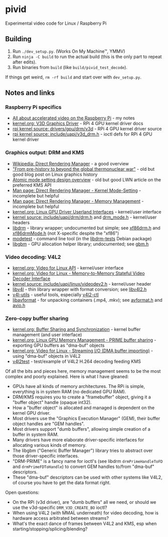 # pivid
Experimental video code for Linux / Raspberry Pi

## Building
1. Run `./dev_setup.py`. (Works On My Machine™, YMMV)
2. Run `ninja -C build` to run the actual build (this is the only part to repeat after edits).
3. Run binaries from `build` (like `build/pivid_test_decode`).

If things get weird, `rm -rf build` and start over with `dev_setup.py`.

## Notes and links

### Raspberry Pi specifics
* [All about accelerated video on the Raspberry Pi](https://forums.raspberrypi.com/viewtopic.php?f=67&p=1901014) - my notes
* [kernel.org: V3D Graphics Driver](https://www.kernel.org/doc/html/v5.10/gpu/v3d.html) - RPi 4 GPU kernel driver docs
* [rpi kernel source: drivers/gpu/drm/v3d](https://github.com/raspberrypi/linux/tree/rpi-5.10.y/drivers/gpu/drm/v3d) - RPi 4 GPU kernel driver source
* [rpi kernel source: include/uapi/v3d_drm.h](https://github.com/raspberrypi/linux/blob/rpi-5.10.y/include/uapi/drm/v3d_drm.h) - ioctl defs for RPi 4 GPU kernel driver

### Graphics output: DRM and KMS
* [Wikipedia: Direct Rendering Manager](https://en.wikipedia.org/wiki/Direct_Rendering_Manager) - a good overview
* ["From pre-history to beyond the global thermonuclear war"](200~https://ppaalanen.blogspot.com/2014/06/from-pre-history-to-beyond-global.html) - old but good blog post on Linux graphics history
* [Atomic mode setting design overview](https://lwn.net/Articles/653071/) - old but good LWN article on the preferred KMS API
* [Man page: Direct Rendering Manager - Kernel Mode-Setting](https://manpages.debian.org/testing/libdrm-dev/drm-kms.7.en.html) - incomplete but helpful
* [Man page: Direct Rendering Manager - Memory Management](https://manpages.debian.org/testing/libdrm-dev/drm-memory.7.en.html) - incomplete but helpful
* [kernel.org: Linux GPU Driver Userland Interfaces](https://www.kernel.org/doc/html/v5.10/gpu/drm-uapi.html) - kernel/user interface
* [kernel source: include/uapi/drm/drm.h](https://github.com/torvalds/linux/blob/master/include/uapi/drm/drm.h) and [drm_mode.h](https://github.com/torvalds/linux/blob/master/include/uapi/drm/drm_mode.h) - kernel/user headers
* [libdrm](https://gitlab.freedesktop.org/mesa/drm) - library wrapper; undocumented but simple; see [xf86drm.h](https://gitlab.freedesktop.org/mesa/drm/-/blob/main/xf86drm.h) and [xf86drmMode.h](https://gitlab.freedesktop.org/mesa/drm/-/blob/main/xf86drmMode.h) (not X-specific despite the "xf86")
* [modetest](https://cgit.freedesktop.org/drm/libdrm/tree/tests/modetest/modetest.c) - command line tool (in the [libdrm-tests](https://packages.debian.org/sid/main/libdrm-tests) Debian package)
* [libgbm](https://gitlab.freedesktop.org/mesa/mesa/-/tree/main/src/gbm) - GPU allocation helper library; undocumented; see [gbm.h](https://gitlab.freedesktop.org/mesa/mesa/-/blob/main/src/gbm/main/gbm.h)

### Video decoding: V4L2
* [kernel.org: Video for Linux API](https://www.kernel.org/doc/html/v5.10/userspace-api/media/v4l/v4l2.html) - kernel/user interface
* [kernel.org: Video for Linux - Memory-to-Memory Stateful Video Decoder Interface](https://www.kernel.org/doc/html/v5.10/userspace-api/media/v4l/dev-decoder.html)
* [kernel source: include/uapi/linux/videodev2.h](https://github.com/torvalds/linux/blob/master/include/uapi/linux/videodev2.h) - kernel/user header
* [libv4l](https://github.com/philips/libv4l) - thin library wrapper with format conversion; see [libv4l2.h](https://github.com/philips/libv4l/blob/master/include/libv4l2.h)
* [v4l-utils](https://linuxtv.org/wiki/index.php/V4l-utils) - useful tools, especially [v4l2-ctl](https://manpages.debian.org/testing/v4l-utils/v4l2-ctl.1.en.html)
* [libavformat](https://github.com/FFmpeg/FFmpeg/tree/master/libavformat) - for unpacking containers (.mp4, .mkv); see [avformat.h](https://github.com/FFmpeg/FFmpeg/blob/master/libavformat/avformat.h) and [avio.h](https://github.com/FFmpeg/FFmpeg/blob/master/libavformat/avio.h)

### Zero-copy buffer sharing
* [kernel.org: Buffer Sharing and Synchronization](https://www.kernel.org/doc/html/v5.10/driver-api/dma-buf.html#userspace-interface-notes) - kernel buffer management (and user interface)
* [kernel.org: Linux GPU Memory Management - PRIME buffer sharing](https://www.kernel.org/doc/html/v5.10/gpu/drm-mm.html#prime-buffer-sharing) - exporting GPU buffers as "dma-buf" objects
* [kernel.org: Video for Linux - Streaming I/O (DMA buffer importing)](https://www.kernel.org/doc/html/v5.10/userspace-api/media/v4l/dmabuf.html) - using "dma-buf" objects in V4L2
* [v4l2test](https://github.com/rdkcmf/v4l2test) - test/example of V4L2 H.264 decoding feeding KMS

Of all the bits and pieces here, memory management seems to be the most complex and poorly explained. Here is what I have gleaned:
* GPUs have all kinds of memory architectures. The RPi is simple, everything is in system RAM (no dedicated GPU RAM).
* DRM/KMS requires you to create a "framebuffer" object, giving it a "buffer object" handle (opaque int32).
* How a "buffer object" is allocated and managed is dependent on the kernel GPU driver.
* Most drivers use the "Graphics Execution Manager" (GEM), their buffer object handles are "GEM handles".
* Most drivers support "dumb buffers", allowing simple creation of a buffer in system RAM.
* Many drivers have more elaborate driver-specific interfaces for allocating various kinds of memory.
* The libgbm ("Generic Buffer Manager") library tries to abstract over those driver-specific interfaces.
* "DRM-PRIME" is a fancy name for ioctl's (see libdrm `drmPrimeHandleToFD` and `drmPrimeFDToHandle`) to convert GEM handles to/from "dma-buf" descriptors.
* These "dma-buf" descriptors can be used with other systems like V4L2, of course you have to get the data format right.

Open questions:
* On the RPi (v3d driver), are "dumb buffers" all we need, or should we use the v3d-specific `DRM_V3D_CREATE_BO` ioctl?
* When using V4L2 (with MMAL underneath) for video decoding, how is hardware access arbitrated between streams?
* What's the exact dance of frames between V4L2 and KMS, esp when starting/stopping/splicing/blending?
